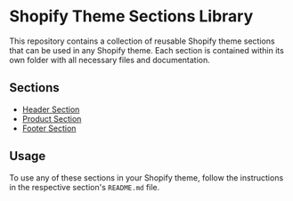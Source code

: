 # Shopify Theme Sections Library

This repository contains a collection of reusable Shopify theme sections that can be used in any Shopify theme. Each section is contained within its own folder with all necessary files and documentation.

## Sections

- [Header Section](./header-section/README.md)
- [Product Section](./product-section/README.md)
- [Footer Section](./footer-section/README.md)

## Usage

To use any of these sections in your Shopify theme, follow the instructions in the respective section's `README.md` file.
